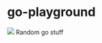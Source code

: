 # go-playground
![](https://build.danielseymour.info/api/badges/thefirstofthe300/go-playground/status.svg)
Random go stuff
